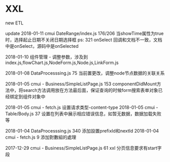 # XXL
new ETL

update 
2018-01-11 cmui DateRange/index.js 176/206 当showTime属性为true时，选择起止日期不关闭日期选择框
ps: 321 onSelect 回调和文档不一致，文档中是onSelect，源码中是onSelected

2018-01-10 组件管理 - 调整参数，涉及到index.js,flowChart.js,NodeForm.js,Node.js,LinkForm.js

2018-01-08 DataProcesssing.js 75  当前置更改，调整node节点数据的关联关系
 
2018-01-05 cmui - Business/SimpleListPage.js 153   componentDidMount方法中，将search方法调用放在方法最后面，保证查询的时候form搜索表单对象已经绑定到组件对象中

2018-01-05 cmui - fetch.js         设置请求类型-content-type
2018-01-05 cmui - Table/Body.js 37 设置在列表中展示相应错误信息，如暂无数据，数据加载失败等

2018-01-04 DataProcesssing.js 340 添加設置prefixId和nextId
2018-01-04 cmui - fetch.js 9      添加對數組的處理

2017-12-29 cmui - Business/SimpleListPage.js 61   xxl 分页信息要求有start字段

